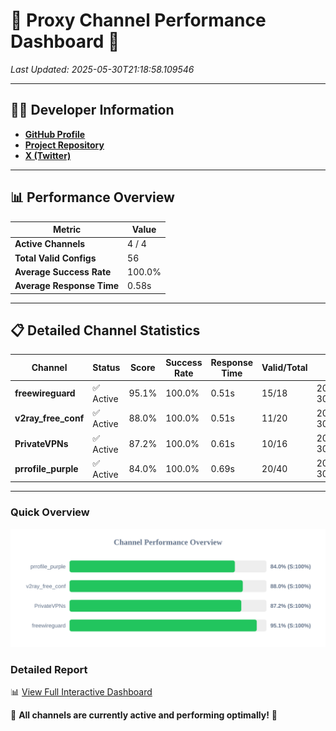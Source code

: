 # 🌟 Proxy Channel Performance Dashboard 🌟

_Last Updated: 2025-05-30T21:18:58.109546_

---

## 👩‍💻 Developer Information

- **[GitHub Profile](https://github.com/4n0nymou3)**  
- **[Project Repository](https://github.com/4n0nymou3/multi-proxy-config-fetcher)**  
- **[X (Twitter)](https://x.com/4n0nymou3)**  

---

## 📊 Performance Overview

| Metric                | Value       |
|-----------------------|-------------|
| **Active Channels**   | 4 / 4       |
| **Total Valid Configs** | 56          |
| **Average Success Rate** | 100.0%      |
| **Average Response Time** | 0.58s       |

---

## 📋 Detailed Channel Statistics

| Channel          | Status     | Score  | Success Rate | Response Time | Valid/Total | Last Success               |
|------------------|------------|--------|--------------|---------------|-------------|----------------------------|
| **freewireguard**  | ✅ Active  | 95.1%  | 100.0% | 0.51s         | 15/18       | 2025-05-30T21:18:58.107895 |
| **v2ray_free_conf**  | ✅ Active  | 88.0%  | 100.0% | 0.51s         | 11/20       | 2025-05-30T21:18:56.915086 |
| **PrivateVPNs**  | ✅ Active  | 87.2%  | 100.0% | 0.61s         | 10/16       | 2025-05-30T21:18:57.566429 |
| **prrofile_purple**  | ✅ Active  | 84.0%  | 100.0% | 0.69s         | 20/40       | 2025-05-30T21:18:56.325174 |

---

### Quick Overview
<div align="center">
  <a href="https://raw.githubusercontent.com/nullluser/NullRepo/refs/heads/main/assets/channel_stats_chart.svg">
    <img src="https://raw.githubusercontent.com/nullluser/NullRepo/refs/heads/main/assets/channel_stats_chart.svg" alt="Source Performance Statistics" width="800">
  </a>
</div>

### Detailed Report
📊 [View Full Interactive Dashboard](https://htmlpreview.github.io/?https://github.com/nullluser/NullRepo/blob/main/assets/performance_report.html)

🎉 **All channels are currently active and performing optimally!** 🎉
